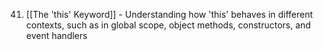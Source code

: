 
41. [[The 'this' Keyword]] - Understanding how 'this' behaves in different contexts, such as in global scope, object methods, constructors, and event handlers